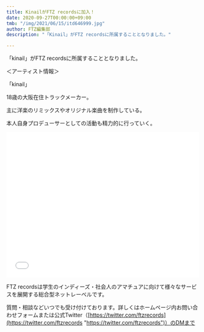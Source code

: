 ```yaml
---
title: KinailがFTZ recordsに加入！
date: 2020-09-27T00:00:00+09:00
tmb: "/img/2021/06/15/itd646999.jpg"
author: FTZ編集部
description: "「Kinail」がFTZ recordsに所属することとなりました。"

---
```

「kinail」がFTZ recordsに所属することとなりました。

＜アーティスト情報＞

「kinail」

18歳の大阪在住トラックメーカー。

主に洋楽のリミックスやオリジナル楽曲を制作している。

本人自身プロデューサーとしての活動も精力的に行っていく。

<iframe src="[https://open.spotify.com/embed/album/3Z6NCx7EvGyW84YKV2kEzH](https://open.spotify.com/embed/album/3Z6NCx7EvGyW84YKV2kEzH "https://open.spotify.com/embed/album/3Z6NCx7EvGyW84YKV2kEzH")" width="100%" height="380" frameBorder="0" allowtransparency="true" allow="encrypted-media"></iframe>

FTZ recordsは学生のインディーズ・社会人のアマチュアに向けて様々なサービスを展開する総合型ネットレーベルです。

質問・相談などいつでも受け付けております。詳しくはホームページ内お問い合わせフォームまたは公式Twitter（[https://twitter.com/ftzrecords](https://twitter.com/ftzrecords "https://twitter.com/ftzrecords")）のDMまで